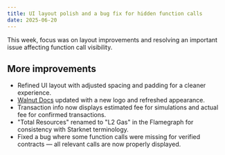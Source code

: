 ```yaml
---
title: UI layout polish and a bug fix for hidden function calls
date: 2025-06-20
---
```


This week, focus was on layout improvements and resolving an important issue affecting function call visibility.

## More improvements

- Refined UI layout with adjusted spacing and padding for a cleaner experience.
- [Walnut Docs](https://docs.walnut.dev) updated with a new logo and refreshed appearance.
- Transaction info now displays estimated fee for simulations and actual fee for confirmed transactions.
- "Total Resources" renamed to "L2 Gas" in the Flamegraph for consistency with Starknet terminology.
- Fixed a bug where some function calls were missing for verified contracts — all relevant calls are now properly displayed.